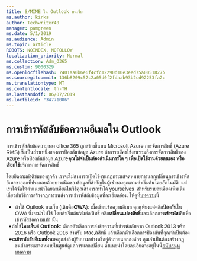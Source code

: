 ```yaml
---
title: S/MIME ใน Outlook บนเว็บ
ms.author: kirks
author: Techwriter40
manager: pamgreen
ms.date: 5/1/2019
ms.audience: Admin
ms.topic: article
ROBOTS: NOINDEX, NOFOLLOW
localization_priority: Normal
ms.collection: Adm_O365
ms.custom: 9000329
ms.openlocfilehash: 7401aa0b6e6f4cfc12290d10e3eed75a0051827b
ms.sourcegitcommit: 136b8209c52c2a05d0f2fdaab93b2cd92253fa2c
ms.translationtype: MT
ms.contentlocale: th-TH
ms.lasthandoff: 06/07/2019
ms.locfileid: "34771006"
---
```

# <a name="encrypt-email-messages-in-outlook"></a>การเข้ารหัสลับข้อความอีเมลใน Outlook

<p><span style="font-size: 10.5pt; font-family: 'Verdana',sans-serif;">การเข้ารหัสลับข้อความของ office 365 ถูกสร้างขึ้นบน Microsoft Azure การจัดการสิทธิ์ (Azure RMS) ซึ่งเป็นส่วนหนึ่งของการป้องกันข้อมูล Azure ถ้าการสมัครใช้งานรวมถึงการจัดการสิทธิ์ของ Azure หรือป้องกันข้อมูล Azure<strong style="mso-bidi-font-weight: normal;">คุณไม่จำเป็นต้องดำเนินการใด ๆ เพื่อเปิดใช้งานด้วยตนเอง หรือเรียกใช้</strong>บริการการจัดการสิทธิ์</span></p> <p><span style="font-size: 10.5pt; font-family: 'Verdana',sans-serif;">โดยยึดตามคำติชมของลูกค้า เราจะไม่สามารถเปิดใช้งานกฎกระแสจดหมายการแลกเปลี่ยนการเข้ารหัสอีเมลขาออกที่ประกอบด้วยบางชนิดของข้อมูลที่สำคัญในผู้เช่าของคุณตามค่าเริ่มต้นโดยอัตโนมัติ &nbsp;แต่ เราได้จัดให้คำแนะนำโดยละเอียดในวิธีคุณสามารถทำได้ yourselves &nbsp;สำหรับรายละเอียดเพิ่มเติมเกี่ยวกับวิธีการสร้างกฎการขนส่งการเข้ารหัสลับข้อมูลที่ละเอียดอ่อน ให้ดูที่<a href="https://aka.ms/OmeEtr">บทความ</a>นี้</span><u></u><span style="text-decoration: line-through;"></span></p> <ul> <li style="text-indent: -.25in; mso-list: l0 level1 lfo1;"><span style="font-size: 10.5pt; font-family: Symbol; mso-fareast-font-family: Symbol; mso-bidi-font-family: Symbol;"><span style="mso-list: Ignore;">&nbsp;&nbsp; &nbsp; &nbsp; </span> </span><span style="font-size: 10.5pt; font-family: 'Verdana',sans-serif;">ถ้าใช้ Outlook บนเว็บ (เดิมคือ<strong style="mso-bidi-font-weight: normal;">OWA</strong>): เมื่อเขียนข้อความอีเมล คุณเพียงแค่คลิก<strong>ป้องกัน</strong>ใน OWA ซึ่งจะนำไปใช้ โดยค่าเริ่มต้น&lsquo;ส่งต่อ&rsquo;สิทธิ์ คลิก<strong>เปลี่ยนแปลงสิทธิ์</strong>และเลือกการ<strong>เข้ารหัสลับ</strong>เพื่อเข้ารหัสข้อความเท่า นั้น</span></li> <li style="text-indent: -.25in; mso-list: l0 level1 lfo1;"><span style="font-size: 10.5pt; font-family: 'Verdana',sans-serif;">&nbsp;&nbsp; &nbsp;ถ้าใช้<strong style="mso-bidi-font-weight: normal;">ไคลเอ็นต์ Outlook</strong>: เลือกตัวเลือกการส่งข้อความที่เข้ารหัสลับจาก Outlook 2013 หรือ 2016 หรือ Outlook 2016 สำหรับ Mac,&agrave;สิทธิ์ แล้วเลือกตัวเลือกการป้องกันที่คุณจำเป็นต้อง</span></li> <li style="text-indent: -.25in; mso-list: l0 level1 lfo1;"><span style="font-size: 10.5pt; font-family: 'Verdana',sans-serif;">&nbsp;&nbsp; <strong style="mso-bidi-font-weight: normal;">จะเข้ารหัสลับอีเมลทั้งหมด</strong>ถูกส่งถึงผู้รับบางอย่างหรือคู่ค้าภายนอกองค์กร คุณจำเป็นต้องสร้างกฎขนส่งกระแสจดหมายในศูนย์ดูแลการแลกเปลี่ยน คำแนะนำโดยละเอียดจะอยู่ในนี้<span style="color: black;"><a href="https://docs.microsoft.com/office365/securitycompliance/define-mail-flow-rules-to-encrypt-email#create-a-mail-flow-rule-to-encrypt-email-messages-with-the-new-ome-capabilities">สนับสนุนบทความ</a></span></span></li> </ul>

